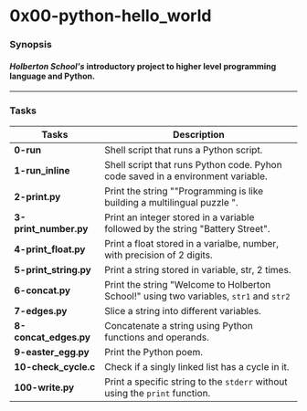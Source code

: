 # 0x00-python-hello_world
### Synopsis
#### *Holberton School's* introductory project to higher level programming language and Python.
-----------
### Tasks
| Tasks | Description |
|-------| ------------|
|**0-run**| Shell script that runs a Python script.|
|**1-run_inline**| Shell script that runs Python code. Pyhon code saved in a environment variable.|
|**2-print.py**| Print the string ""Programming is like building a multilingual puzzle ".|
|**3-print_number.py**| Print an integer stored in a variable followed by the string "Battery Street".|
|**4-print_float.py**| Print a float stored in a varialbe, number, with precision of 2 digits.|
|**5-print_string.py**| Print a string stored in variable, str, 2 times.|
|**6-concat.py**| Print the string "Welcome to Holberton School!" using two variables, `str1` and `str2`|
|**7-edges.py**| Slice a string into different variables.|
|**8-concat_edges.py**| Concatenate a string using Python functions and operands.|
|**9-easter_egg.py**| Print the Python poem.|
|**10-check_cycle.c**| Check if a singly linked list has a cycle in it.|
|**100-write.py**| Print a specific string to the `stderr` without using the `print` function.|
